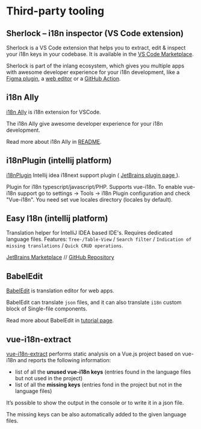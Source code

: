 # Third-party tooling

## Sherlock – i18n inspector (VS Code extension)

Sherlock is a VS Code extension that helps you to extract, edit & inspect your i18n keys in your codebase. It is available in the [VS Code Marketplace](https://marketplace.visualstudio.com/items?itemName=inlang.sherlock).

Sherlock is part of the inlang ecosystem, which gives you multiple apps with awesome developer experience for your i18n development, like a [Figma plugin](https://inlang.com/m/gkrpgoir/app-parrot-figmaPlugin), a [web editor](https://inlang.com/m/tdozzpar/app-inlang-finkLocalizationEditor) or a [GitHub Action](https://inlang.com/m/3gk8n4n4/app-inlang-ninjaI18nAction).


## i18n Ally

[i18n Ally](https://marketplace.visualstudio.com/items?itemName=antfu.i18n-ally) is i18n extension for VSCode.

The i18n Ally give awesome developer experience for your i18n development.

Read more about i18n Ally in [README](https://github.com/antfu/i18n-ally/blob/master/README.md).

## i18nPlugin (intellij platform)

[i18nPlugin](https://github.com/nyavro/i18nPlugin) Intellij idea i18next support plugin ( [JetBrains plugin page ](https://plugins.jetbrains.com/plugin/12981-i18n-support)).

Plugin for i18n typescript/javascript/PHP. Supports vue-i18n. To enable vue-i18n support go to settings -> Tools -> i18n Plugin configuration and check "Vue-i18n". You need set vue locales directory (locales by default).

## Easy I18n (intellij platform)

Translation helper for IntelliJ IDEA based IDE's. Requires dedicated language files. Features: `Tree-/Table-View` / `Search filter` / `Indication of missing translations` / `Quick CRUD operations`.

[JetBrains Marketplace](https://plugins.jetbrains.com/plugin/16316-easy-i18n) // [GitHub Repository](https://github.com/marhali/easy-i18n)

## BabelEdit

[BabelEdit](https://www.codeandweb.com/babeledit) is translation editor for web apps.

BabelEdit can translate `json` files, and it can also translate `i18n` custom block of Single-file components.

Read more about BabelEdit in [tutorial page](https://www.codeandweb.com/babeledit/tutorials/how-to-translate-your-vue-app-with-vue-i18n).

## vue-i18n-extract

[vue-i18n-extract](https://github.com/pixari/vue-i18n-extract) performs static analysis on a Vue.js project based on vue-i18n and reports the following information:

- list of all the **unused vue-i18n keys** (entries found in the language files but not used in the project)
- list of all the **missing keys** (entries fond in the project but not in the language files)

It’s possible to show the output in the console or to write it in a json file.

The missing keys can be also automatically added to the given language files.
